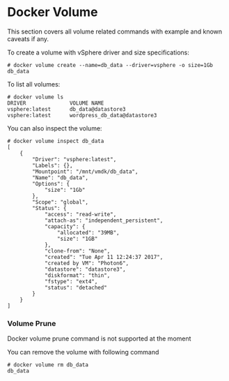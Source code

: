 
# Docker Volume

This section covers all volume related commands with example and known caveats if any. 

To create a volume with vSphere driver and size specifications:

```
# docker volume create --name=db_data --driver=vsphere -o size=1Gb
db_data
```

To list all volumes:
```
# docker volume ls
DRIVER              VOLUME NAME
vsphere:latest      db_data@datastore3
vsphere:latest      wordpress_db_data@datastore3

```

You can also inspect the volume:
```
# docker volume inspect db_data
[
    {
        "Driver": "vsphere:latest",
        "Labels": {},
        "Mountpoint": "/mnt/vmdk/db_data",
        "Name": "db_data",
        "Options": {
            "size": "1Gb"
        },
        "Scope": "global",
        "Status": {
            "access": "read-write",
            "attach-as": "independent_persistent",
            "capacity": {
                "allocated": "39MB",
                "size": "1GB"
            },
            "clone-from": "None",
            "created": "Tue Apr 11 12:24:37 2017",
            "created by VM": "Photon6",
            "datastore": "datastore3",
            "diskformat": "thin",
            "fstype": "ext4",
            "status": "detached"
        }
    }
]
```

<div class="panel panel-info">
  <div class="panel-heading">
    <h3 class="panel-title">Volume Prune</h3>
  </div>
  <div class="panel-body">
        Docker volume prune command is not supported at the moment
  </div>
</div>

You can remove the volume with following command
```
# docker volume rm db_data
db_data
```

